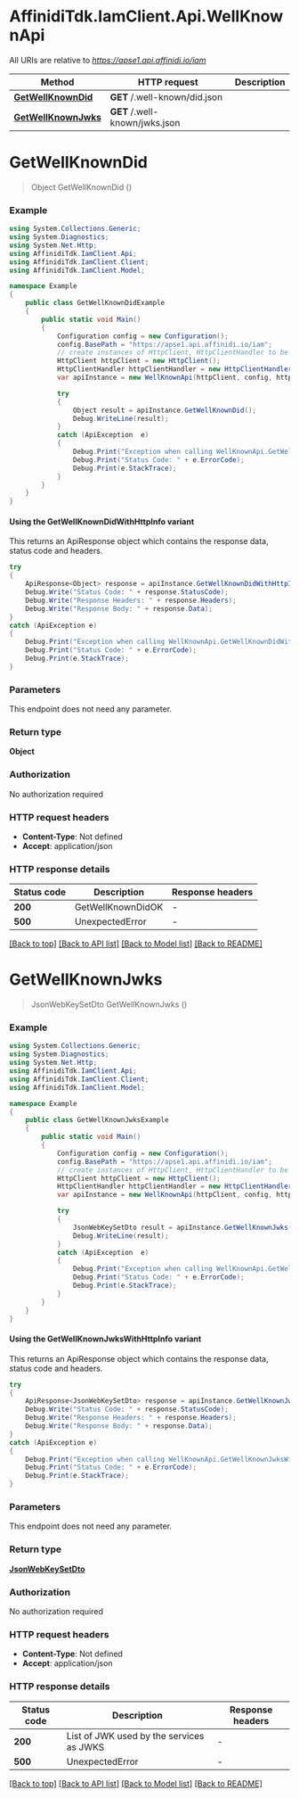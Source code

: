 # AffinidiTdk.IamClient.Api.WellKnownApi

All URIs are relative to *https://apse1.api.affinidi.io/iam*

| Method | HTTP request | Description |
|--------|--------------|-------------|
| [**GetWellKnownDid**](WellKnownApi.md#getwellknowndid) | **GET** /.well-known/did.json |  |
| [**GetWellKnownJwks**](WellKnownApi.md#getwellknownjwks) | **GET** /.well-known/jwks.json |  |

<a id="getwellknowndid"></a>
# **GetWellKnownDid**
> Object GetWellKnownDid ()



### Example
```csharp
using System.Collections.Generic;
using System.Diagnostics;
using System.Net.Http;
using AffinidiTdk.IamClient.Api;
using AffinidiTdk.IamClient.Client;
using AffinidiTdk.IamClient.Model;

namespace Example
{
    public class GetWellKnownDidExample
    {
        public static void Main()
        {
            Configuration config = new Configuration();
            config.BasePath = "https://apse1.api.affinidi.io/iam";
            // create instances of HttpClient, HttpClientHandler to be reused later with different Api classes
            HttpClient httpClient = new HttpClient();
            HttpClientHandler httpClientHandler = new HttpClientHandler();
            var apiInstance = new WellKnownApi(httpClient, config, httpClientHandler);

            try
            {
                Object result = apiInstance.GetWellKnownDid();
                Debug.WriteLine(result);
            }
            catch (ApiException  e)
            {
                Debug.Print("Exception when calling WellKnownApi.GetWellKnownDid: " + e.Message);
                Debug.Print("Status Code: " + e.ErrorCode);
                Debug.Print(e.StackTrace);
            }
        }
    }
}
```

#### Using the GetWellKnownDidWithHttpInfo variant
This returns an ApiResponse object which contains the response data, status code and headers.

```csharp
try
{
    ApiResponse<Object> response = apiInstance.GetWellKnownDidWithHttpInfo();
    Debug.Write("Status Code: " + response.StatusCode);
    Debug.Write("Response Headers: " + response.Headers);
    Debug.Write("Response Body: " + response.Data);
}
catch (ApiException e)
{
    Debug.Print("Exception when calling WellKnownApi.GetWellKnownDidWithHttpInfo: " + e.Message);
    Debug.Print("Status Code: " + e.ErrorCode);
    Debug.Print(e.StackTrace);
}
```

### Parameters
This endpoint does not need any parameter.
### Return type

**Object**

### Authorization

No authorization required

### HTTP request headers

 - **Content-Type**: Not defined
 - **Accept**: application/json


### HTTP response details
| Status code | Description | Response headers |
|-------------|-------------|------------------|
| **200** | GetWellKnownDidOK |  -  |
| **500** | UnexpectedError |  -  |

[[Back to top]](#) [[Back to API list]](../README.md#documentation-for-api-endpoints) [[Back to Model list]](../README.md#documentation-for-models) [[Back to README]](../README.md)

<a id="getwellknownjwks"></a>
# **GetWellKnownJwks**
> JsonWebKeySetDto GetWellKnownJwks ()



### Example
```csharp
using System.Collections.Generic;
using System.Diagnostics;
using System.Net.Http;
using AffinidiTdk.IamClient.Api;
using AffinidiTdk.IamClient.Client;
using AffinidiTdk.IamClient.Model;

namespace Example
{
    public class GetWellKnownJwksExample
    {
        public static void Main()
        {
            Configuration config = new Configuration();
            config.BasePath = "https://apse1.api.affinidi.io/iam";
            // create instances of HttpClient, HttpClientHandler to be reused later with different Api classes
            HttpClient httpClient = new HttpClient();
            HttpClientHandler httpClientHandler = new HttpClientHandler();
            var apiInstance = new WellKnownApi(httpClient, config, httpClientHandler);

            try
            {
                JsonWebKeySetDto result = apiInstance.GetWellKnownJwks();
                Debug.WriteLine(result);
            }
            catch (ApiException  e)
            {
                Debug.Print("Exception when calling WellKnownApi.GetWellKnownJwks: " + e.Message);
                Debug.Print("Status Code: " + e.ErrorCode);
                Debug.Print(e.StackTrace);
            }
        }
    }
}
```

#### Using the GetWellKnownJwksWithHttpInfo variant
This returns an ApiResponse object which contains the response data, status code and headers.

```csharp
try
{
    ApiResponse<JsonWebKeySetDto> response = apiInstance.GetWellKnownJwksWithHttpInfo();
    Debug.Write("Status Code: " + response.StatusCode);
    Debug.Write("Response Headers: " + response.Headers);
    Debug.Write("Response Body: " + response.Data);
}
catch (ApiException e)
{
    Debug.Print("Exception when calling WellKnownApi.GetWellKnownJwksWithHttpInfo: " + e.Message);
    Debug.Print("Status Code: " + e.ErrorCode);
    Debug.Print(e.StackTrace);
}
```

### Parameters
This endpoint does not need any parameter.
### Return type

[**JsonWebKeySetDto**](JsonWebKeySetDto.md)

### Authorization

No authorization required

### HTTP request headers

 - **Content-Type**: Not defined
 - **Accept**: application/json


### HTTP response details
| Status code | Description | Response headers |
|-------------|-------------|------------------|
| **200** | List of JWK used by the services as JWKS |  -  |
| **500** | UnexpectedError |  -  |

[[Back to top]](#) [[Back to API list]](../README.md#documentation-for-api-endpoints) [[Back to Model list]](../README.md#documentation-for-models) [[Back to README]](../README.md)

